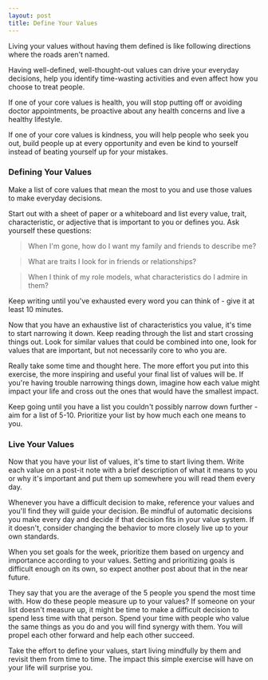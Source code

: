 ```yaml
---
layout: post
title: Define Your Values
---
```


Living your values without having them defined is like following directions where the roads aren't named.

Having well-defined, well-thought-out values can drive your everyday decisions, help you identify time-wasting activities and even affect how you choose to treat people.

If one of your core values is health, you will stop putting off or avoiding doctor appointments, be proactive about any health concerns and live a healthy lifestyle.

If one of your core values is kindness, you will help people who seek you out, build people up at every opportunity and even be kind to yourself instead of beating yourself up for your mistakes.

### Defining Your Values
Make a list of core values that mean the most to you and use those values to make everyday decisions.

Start out with a sheet of paper or a whiteboard and list every value, trait, characteristic, or adjective that is important to you or defines you.  Ask yourself these questions:

> When I'm gone, how do I want my family and friends to describe me?

> What are traits I look for in friends or relationships?

> When I think of my role models, what characteristics do I admire in them?

Keep writing until you've exhausted every word you can think of - give it at least 10 minutes.

Now that you have an exhaustive list of characteristics you value, it's time to start narrowing it down.  Keep reading through the list and start crossing things out.  Look for similar values that could be combined into one, look for values that are important, but not necessarily core to who you are.

Really take some time and thought here.  The more effort you put into this exercise, the more inspiring and useful your final list of values will be.  If you're having trouble narrowing things down, imagine how each value might impact your life and cross out the ones that would have the smallest impact.

Keep going until you have a list you couldn't possibly narrow down further - aim for a list of 5-10.  Prioritize your list by how much each one means to you.

### Live Your Values
Now that you have your list of values, it's time to start living them.  Write each value on a post-it note with a brief description of what it means to you or why it's important and put them up somewhere you will read them every day.

Whenever you have a difficult decision to make, reference your values and you'll find they will guide your decision.  Be mindful of automatic decisions you make every day and decide if that decision fits in your value system.  If it doesn't, consider changing the behavior to more closely live up to your own standards.

When you set goals for the week, prioritize them based on urgency and importance according to your values.  Setting and prioritizing goals is difficult enough on its own, so expect another post about that in the near future.

They say that you are the average of the 5 people you spend the most time with.  How do these people measure up to your values?  If someone on your list doesn't measure up, it might be time to make a difficult decision to spend less time with that person.  Spend your time with people who value the same things as you do and you will find synergy with them.  You will propel each other forward and help each other succeed.

Take the effort to define your values, start living mindfully by them and revisit them from time to time.  The impact this simple exercise will have on your life will surprise you.
